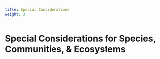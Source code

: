 ```yaml
---
title: Special Considerations
weight: 3
---
```

# Special Considerations for Species, Communities, & Ecosystems 
